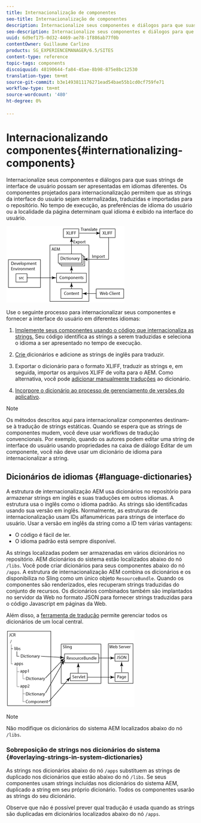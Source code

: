 ```yaml
---
title: Internacionalização de componentes
seo-title: Internacionalização de componentes
description: Internacionalize seus componentes e diálogos para que suas strings de interface de usuário possam ser apresentadas em idiomas diferentes
seo-description: Internacionalize seus componentes e diálogos para que suas strings de interface de usuário possam ser apresentadas em idiomas diferentes
uuid: 6d9ef175-0d32-4469-ae78-1f886ab77f0b
contentOwner: Guillaume Carlino
products: SG_EXPERIENCEMANAGER/6.5/SITES
content-type: reference
topic-tags: components
discoiquuid: 48190644-fa84-45ae-8b98-875e8bc12530
translation-type: tm+mt
source-git-commit: b3e1493811176271ead54bae55b1cd0cf759fe71
workflow-type: tm+mt
source-wordcount: '480'
ht-degree: 0%

---
```



# Internacionalizando componentes{#internationalizing-components}

Internacionalize seus componentes e diálogos para que suas strings de interface de usuário possam ser apresentadas em idiomas diferentes. Os componentes projetados para internacionalização permitem que as strings da interface do usuário sejam externalizadas, traduzidas e importadas para o repositório. No tempo de execução, as preferências de idioma do usuário ou a localidade da página determinam qual idioma é exibido na interface do usuário.

![chlimage_1-9](assets/chlimage_1-9a.png)

Use o seguinte processo para internacionalizar seus componentes e fornecer a interface do usuário em diferentes idiomas:

1. [Implemente seus componentes usando o código que internacionaliza as strings.](/help/sites-developing/i18n-dev.md) Seu código identifica as strings a serem traduzidas e seleciona o idioma a ser apresentado no tempo de execução.
1. [Crie ](/help/sites-developing/i18n-translator.md#creating-a-dictionary) dicionários e  [](/help/sites-developing/i18n-translator.md#adding-changing-and-removing-strings) adicione as strings de inglês para traduzir.

1. [](/help/sites-developing/i18n-translator.md#exporting-a-dictionary) Exportar o dicionário para o formato XLIFF, traduzir as strings e, em seguida,  [](/help/sites-developing/i18n-translator.md#importing-a-dictionary) importar os arquivos XLIFF de volta para o AEM. Como alternativa, você pode [adicionar manualmente traduções](/help/sites-developing/i18n-translator.md#editing-translated-strings) ao dicionário.

1. [Incorpore o dicionário ao processo de gerenciamento de versões do aplicativo](/help/sites-developing/i18n-translator.md#publishing-dictionaries).

>[!NOTE]
>
>Os métodos descritos aqui para internacionalizar componentes destinam-se à tradução de strings estáticas. Quando se espera que as strings de componentes mudem, você deve usar workflows de tradução convencionais. Por exemplo, quando os autores podem editar uma string de interface do usuário usando propriedades na caixa de diálogo Editar de um componente, você não deve usar um dicionário de idioma para internacionalizar a string.

## Dicionários de idiomas {#language-dictionaries}

A estrutura de internacionalização AEM usa dicionários no repositório para armazenar strings em inglês e suas traduções em outros idiomas. A estrutura usa o inglês como o idioma padrão. As strings são identificadas usando sua versão em inglês. Normalmente, as estruturas de internacionalização usam IDs alfanuméricas para strings de interface do usuário. Usar a versão em inglês da string como a ID tem várias vantagens:

* O código é fácil de ler.
* O idioma padrão está sempre disponível.

As strings localizadas podem ser armazenadas em vários dicionários no repositório. AEM dicionários do sistema estão localizados abaixo do nó `/libs`. Você pode criar dicionários para seus componentes abaixo do nó `/apps`. A estrutura de internacionalização AEM combina os dicionários e os disponibiliza no Sling como um único objeto `ResourceBundle`. Quando os componentes são renderizados, eles recuperam strings traduzidas do conjunto de recursos. Os dicionários combinados também são implantados no servidor da Web no formato JSON para fornecer strings traduzidas para o código Javascript em páginas da Web.

Além disso, a [ferramenta de tradução](/help/sites-developing/i18n-translator.md) permite gerenciar todos os dicionários de um local central.

![chlimage_1-10](assets/chlimage_1-10a.png)

>[!NOTE]
>
>Não modifique os dicionários do sistema AEM localizados abaixo do nó `/libs`.

### Sobreposição de strings nos dicionários do sistema {#overlaying-strings-in-system-dictionaries}

As strings nos dicionários abaixo do nó `/apps` substituem as strings de duplicado nos dicionários que estão abaixo do nó `/libs`. Se seus componentes usam strings incluídas nos dicionários do sistema AEM, duplicado a string em seu próprio dicionário. Todos os componentes usarão as strings do seu dicionário.

Observe que não é possível prever qual tradução é usada quando as strings são duplicadas em dicionários localizados abaixo do nó `/apps`.
